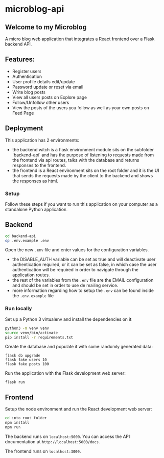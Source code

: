 # microblog-api

## Welcome to my Microblog 

A micro blog web application that integrates a React frontend over a Flask backend API.

## Features:
* Register users
* Authentication
* User profile details edit/update
* Password update or reset via email
* Write blog posts
* View all users posts on Explore page
* Follow/Unfollow other users
* View the posts of the users you follow as well as your own posts on Feed Page

## Deployment

This application has 2 environments: 
 * the backend witch is a flask environment module sits on the subfolder 'backend-api' and has the purpose of listening to requests made from the frontend via api routes, talks with the database and returns responses to the frontend.
 * the frontend is a React environment sits on the root folder and it is the UI that sends the requests made by the client to the backend and shows the responses as html.

### Setup

Follow these steps if you want to run this application on your computer as a standalone Python application.

## Backend
```bash
cd backend-api
cp .env.example .env
```

Open the new `.env` file and enter values for the configuration variables.
* the DISABLE_AUTH variable can be set as true and will deactivate user authentication required, or it can be set as false, in which case the user authentication will be required in order to navigate through the application routes.
* the rest of the variables from the `.env` file are the EMAIL configuration and should be set in order to use de mailing service.
* more information regarding how to setup the `.env` can be found inside the `.env.example` file

### Run locally

Set up a Python 3 virtualenv and install the dependencies on it:

```bash
python3 -m venv venv
source venv/bin/activate
pip install -r requirements.txt
```

Create the database and populate it with some randomly generated data:

```
flask db upgrade
flask fake users 10
flask fake posts 100
```

Run the application with the Flask development web server:

```
flask run
```

## Frontend

Setup the node environment and run the React development web server:

```bash
cd into root folder
npm install
npm run
```

The backend runs on `localhost:5000`. You can access the API documentation at `http://localhost:5000/docs`.

The frontend runs on `localhost:3000`.
